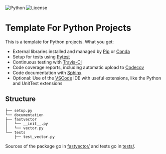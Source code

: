 ![Python](https://img.shields.io/badge/python-3.5%20%7C%203.6%20%7C%203.7-blue)
![License](https://camo.githubusercontent.com/890acbdcb87868b382af9a4b1fac507b9659d9bf/68747470733a2f2f696d672e736869656c64732e696f2f62616467652f6c6963656e73652d4d49542d626c75652e737667)
<!-- [![Release](https://img.shields.io/github/v/release/franneck94/cpp-project-template)](https://travis-ci.org/github/franneck94/Cpp-Project-Template)
[![Project Status: Active.](http://www.repostatus.org/badges/latest/active.svg)](http://www.repostatus.org/#active)
[![Travis CI](https://api.travis-ci.org/franneck94/Cpp-Project-Template.svg?branch=master)](https://travis-ci.org/github/franneck94/Cpp-Project-Template)
[![codecov](https://codecov.io/gh/franneck94/Cpp-Project-Template/branch/master/graph/badge.svg)](https://codecov.io/gh/franneck94/Cpp-Project-Template) -->

# Template For Python Projects 

This is a template for Python projects. What you get:

-   External libraries installed and managed by [Pip](https://pypi.org/project/pip/) or [Conda](https://anaconda.com/)
-   Setup for tests using [Pytest](https://docs.pytest.org/en/stable/)
-   Continuous testing with [Travis-CI](https://travis-ci.org/)
-   Code coverage reports, including automatic upload to [Codecov](https://codecov.io)
-   Code documentation with [Sphinx](https://www.sphinx-doc.org/en/master/)
-   Optional: Use of the [VSCode](https://code.visualstudio.com/) IDE with useful extensions, like the Python and UnitTest extensions

## Structure
``` text
├── setup.py
└── documentation
├── fastvector
│   └── __init__.py
│   └── vector.py
└── tests
    ├── test_vector.py
```

Sources of the package go in [fastvector/](fastvector/) and 
tests go in [tests/](tests/).
